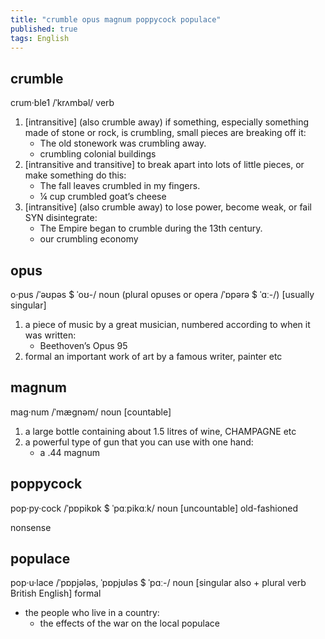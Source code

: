 ```yaml
---
title: "crumble opus magnum poppycock populace"
published: true
tags: English
---
```


## crumble

crum·ble1 /ˈkrʌmbəl/ verb

1. [intransitive] (also crumble away) if something, especially something made of stone or rock, is crumbling, small pieces are breaking off it:
    - The old stonework was crumbling away.
    - crumbling colonial buildings
2. [intransitive and transitive] to break apart into lots of little pieces, or make something do this:
    - The fall leaves crumbled in my fingers.
    - ¼ cup crumbled goat’s cheese
3. [intransitive] (also crumble away) to lose power, become weak, or fail SYN
disintegrate:
    - The Empire began to crumble during the 13th century.
    - our crumbling economy

## opus

o·pus /ˈəʊpəs $ ˈoʊ-/ noun (plural opuses or opera /ˈɒpərə $ ˈɑː-/) [usually
singular]

1. a piece of music by a great musician, numbered according to when it was written:
    - Beethoven’s Opus 95
2. formal an important work of art by a famous writer, painter etc

## magnum

mag·num /ˈmæɡnəm/ noun [countable]

1. a large bottle containing about 1.5 litres of wine, CHAMPAGNE etc
2. a powerful type of gun that you can use with one hand:
    - a .44 magnum

## poppycock

pop·py·cock /ˈpɒpikɒk $ ˈpɑːpikɑːk/ noun [uncountable] old-fashioned

nonsense

## populace

pop·u·lace /ˈpɒpjələs, ˈpɒpjʊləs $ ˈpɑː-/ noun [singular also + plural verb
British English] formal

- the people who live in a country:
    - the effects of the war on the local populace